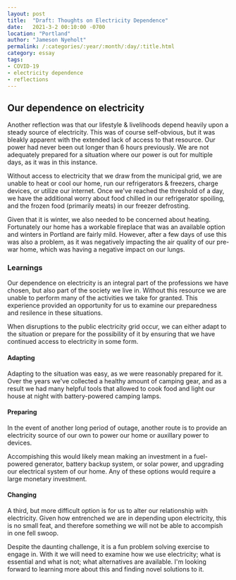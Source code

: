 ```yaml
---
layout: post
title:  "Draft: Thoughts on Electricity Dependence"
date:   2021-3-2 00:10:00 -0700
location: "Portland"
author: "Jameson Nyeholt"
permalink: /:categories/:year/:month/:day/:title.html
category: essay
tags:
- COVID-19
- electricity dependence
- reflections
---
```


## Our dependence on electricity

Another reflection was that our lifestyle & livelihoods depend heavily upon a steady source of electricity.  This was of course self-obvious, but it was bleakly apparent with the extended lack of access to that resource.  Our power had never been out longer than 6 hours previously.  We are not adequately prepared for a situation where our power is out for multiple days, as it was in this instance.  

Without access to electricity that we draw from the municipal grid, we are unable to heat or cool our home, run our refrigerators & freezers, charge devices, or utilize our internet. Once we've reached the threshold of a day, we have the additional worry about food chilled in our refrigerator spoiling, and the frozen food (primarily meats) in our freezer defrosting.  

Given that it is winter, we also needed to be concerned about heating.  Fortunately our home has a workable fireplace that was an available option and winters in Portland are fairly mild.  However, after a few days of use this was also a problem, as it was negatively impacting the air quality of our pre-war home, which was having a negative impact on our lungs.

### Learnings

Our dependence on electricity is an integral part of the professions we have chosen, but also part of the society we live in.  Without this resource we are unable to perform many of the activities we take for granted.  This experience provided an opportunity for us to examine our preparedness and resilence in these situations.

When disruptions to the public electricity grid occur, we can either adapt to the situation or prepare for the possibility of it by ensuring that we have continued access to electricity in some form.

#### Adapting

Adapting to the situation was easy, as we were reasonably prepared for it.  Over the years we've collected a healthy amount of camping gear, and as a result we had many helpful tools that allowed to cook food and light our house at night with battery-powered camping lamps.

#### Preparing

In the event of another long period of outage, another route is to provide an electricity source of our own to power our home or auxillary power to devices.  

Accompishing this would likely mean making an investment in a fuel-powered generator, battery backup system, or solar power, and upgrading our electrical system of our home.  Any of these options would require a large monetary investment.

#### Changing

A third, but more difficult option is for us to alter our relationship with electricity.  Given how entrenched we are in depending upon electricity, this is no small feat, and therefore something we will not be able to accompish in one fell swoop.  

Despite the daunting challenge, it is a fun problem solving exercise to engage in.  With it we will need to examine how we use electricity; what is essential and what is not; what alternatives are available.  I'm looking forward to learning more about this and finding novel solutions to it.


